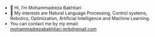 - 👋 Hi, I’m Mohammadreza Bakhtiari
- 👀 My interests are Natural Language Processing, Control systems, Robotics, Optimization, Artificial Intelligence and Machine Learning.
- You can contact me by my email: mohammadrezabakhtiari.mrb@gmail.com

<!--
**Bakhtiarii/Bakhtiarii** is a ✨ _special_ ✨ repository because its `README.md` (this file) appears on your GitHub profile.

Here are some ideas to get you started:

- 🔭 I’m currently working on ...
- 🌱 I’m currently learning ...
- 👯 I’m looking to collaborate on ...
- 🤔 I’m looking for help with ...
- 💬 Ask me about ...
- 📫 How to reach me: ...
- 😄 Pronouns: ...
- ⚡ Fun fact: ...
-->
